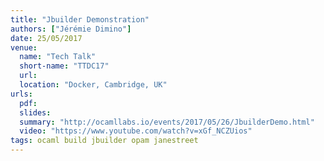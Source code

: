 ```yaml
---
title: "Jbuilder Demonstration"
authors: ["Jérémie Dimino"]
date: 25/05/2017
venue:
  name: "Tech Talk"
  short-name: "TTDC17"
  url:
  location: "Docker, Cambridge, UK"
urls:
  pdf:
  slides:
  summary: "http://ocamllabs.io/events/2017/05/26/JbuilderDemo.html"
  video: "https://www.youtube.com/watch?v=xGf_NCZUios"
tags: ocaml build jbuilder opam janestreet
---
```

